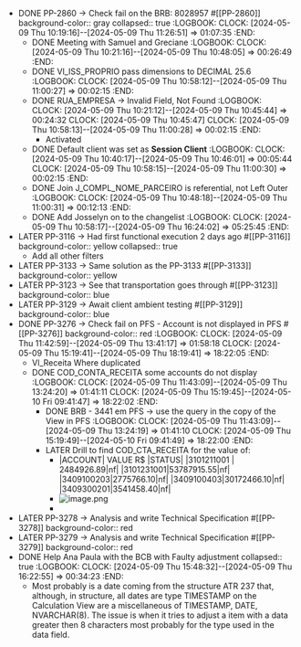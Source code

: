 - DONE PP-2860 -> Check fail on the BRB: 8028957 #[[PP-2860]]
  background-color:: gray
  collapsed:: true
  :LOGBOOK:
  CLOCK: [2024-05-09 Thu 10:19:16]--[2024-05-09 Thu 11:26:51] =>  01:07:35
  :END:
	- DONE Meeting with Samuel and Greciane
	  :LOGBOOK:
	  CLOCK: [2024-05-09 Thu 10:21:16]--[2024-05-09 Thu 10:48:05] =>  00:26:49
	  :END:
	- DONE Vl_ISS_PROPRIO pass dimensions to DECIMAL 25.6
	  :LOGBOOK:
	  CLOCK: [2024-05-09 Thu 10:58:12]--[2024-05-09 Thu 11:00:27] =>  00:02:15
	  :END:
	- DONE RUA_EMPRESA -> Invalid Field, Not Found
	  :LOGBOOK:
	  CLOCK: [2024-05-09 Thu 10:21:12]--[2024-05-09 Thu 10:45:44] =>  00:24:32
	  CLOCK: [2024-05-09 Thu 10:45:47]
	  CLOCK: [2024-05-09 Thu 10:58:13]--[2024-05-09 Thu 11:00:28] =>  00:02:15
	  :END:
		- Activated
	- DONE Default client was set as **Session Client**
	  :LOGBOOK:
	  CLOCK: [2024-05-09 Thu 10:40:17]--[2024-05-09 Thu 10:46:01] =>  00:05:44
	  CLOCK: [2024-05-09 Thu 10:58:15]--[2024-05-09 Thu 11:00:30] =>  00:02:15
	  :END:
	- DONE Join J_COMPL_NOME_PARCEIRO is referential, not Left Outer
	  :LOGBOOK:
	  CLOCK: [2024-05-09 Thu 10:48:18]--[2024-05-09 Thu 11:00:31] =>  00:12:13
	  :END:
	- DONE Add Josselyn on to the changelist
	  :LOGBOOK:
	  CLOCK: [2024-05-09 Thu 10:58:17]--[2024-05-09 Thu 16:24:02] =>  05:25:45
	  :END:
- LATER PP-3116 -> Had first functional execution 2 days ago #[[PP-3116]]
  background-color:: yellow
  collapsed:: true
	- Add all other filters
- LATER PP-3133 -> Same solution as the PP-3133 #[[PP-3133]]
  background-color:: yellow
- LATER PP-3123 -> See that transportation goes through #[[PP-3123]]
  background-color:: blue
- LATER PP-3129 -> Await client ambient testing #[[PP-3129]]
  background-color:: blue
- DONE PP-3276 -> Check fail on PFS - Account is not displayed in PFS #[[PP-3276]]
  background-color:: red
  :LOGBOOK:
  CLOCK: [2024-05-09 Thu 11:42:59]--[2024-05-09 Thu 13:41:17] =>  01:58:18
  CLOCK: [2024-05-09 Thu 15:19:41]--[2024-05-09 Thu 18:19:41] =>  18:22:05
  :END:
	- Vl_Receita Where duplicated
	- DONE COD_CONTA_RECEITA some accounts do not display
	  :LOGBOOK:
	  CLOCK: [2024-05-09 Thu 11:43:09]--[2024-05-09 Thu 13:24:20] =>  01:41:11
	  CLOCK: [2024-05-09 Thu 15:19:45]--[2024-05-10 Fri 09:41:47] =>  18:22:02
	  :END:
		- DONE BRB - 3441 em PFS -> use the query in the copy of the View in PFS
		  :LOGBOOK:
		  CLOCK: [2024-05-09 Thu 11:43:09]--[2024-05-09 Thu 13:24:19] =>  01:41:10
		  CLOCK: [2024-05-09 Thu 15:19:49]--[2024-05-10 Fri 09:41:49] =>  18:22:00
		  :END:
		- LATER Drill to find COD_CTA_RECEITA for the value of:
			- |ACCOUNT| VALUE R$ |STATUS|
			  |3101211001 | 2484926.89|nf|
			  |3101231001|53787915.55|nf|
			  |3409100203|2775766.10|nf|
			  |3409100403|30172466.10|nf|
			  |3409300201|3541458.40|nf|
			- ![image.png](../assets/image_1715278664359_0.png)
			-
- LATER PP-3278 -> Analysis and write Technical Specification #[[PP-3278]]
  background-color:: red
- LATER PP-3279 -> Analysis and write Technical Specification #[[PP-3279]]
  background-color:: red
- DONE Help Ana Paula with the BCB with Faulty adjustment
  collapsed:: true
  :LOGBOOK:
  CLOCK: [2024-05-09 Thu 15:48:32]--[2024-05-09 Thu 16:22:55] =>  00:34:23
  :END:
	- Most probably is a date coming from the structure ATR 237 that, although, in structure, all dates are type TIMESTAMP on the Calculation View are a miscellaneous of TIMESTAMP, DATE, NVARCHAR(8).
	  The issue is when it tries to adjust a item with a data greater then 8 characters most probably for the type used in the data field.